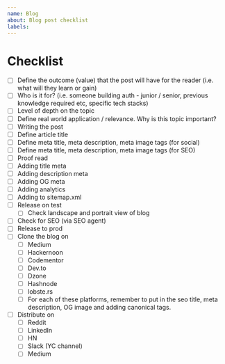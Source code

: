 ```yaml
---
name: Blog
about: Blog post checklist
labels:
---
```


# Checklist

- [ ] Define the outcome (value) that the post will have for the reader (i.e. what will they learn or gain)
- [ ] Who is it for? (i.e. someone building auth - junior / senior, previous knowledge required etc, specific tech stacks)
- [ ] Level of depth on the topic
- [ ] Define real world application / relevance. Why is this topic important?
- [ ] Writing the post
- [ ] Define article title
- [ ] Define meta title, meta description, meta image tags (for social)
- [ ] Define meta title, meta description, meta image tags (for SEO)
- [ ] Proof read
- [ ] Adding title meta
- [ ] Adding description meta
- [ ] Adding OG meta
- [ ] Adding analytics
- [ ] Adding to sitemap.xml
- [ ] Release on test
    - [ ] Check landscape and portrait view of blog 
- [ ] Check for SEO (via SEO agent)
- [ ] Release to prod
- [ ] Clone the blog on
   - [ ] Medium
   - [ ] Hackernoon
   - [ ] Codementor
   - [ ] Dev.to
   - [ ] Dzone
   - [ ] Hashnode
   - [ ] lobste.rs
   - [ ] For each of these platforms, remember to put in the seo  title, meta description, OG image and adding canonical tags. 

- [ ] Distribute on 
   - [ ] Reddit
   - [ ] LinkedIn
   - [ ] HN
   - [ ] Slack (YC channel)
   - [ ] Medium